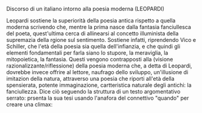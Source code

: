 Discorso di un italiano intorno alla poesia moderna (LEOPARDI)


Leopardi sostiene la superiorità della poesia antica rispetto a quella moderna scrivendo che, mentre la prima nasce dalla 
fantasia fanciullesca del poeta, quest'ultima cerca di allinearsi al concetto illuminista della supremazia della rgione sul sentimento.
Sostiene infatti, riprendendo Vico e Schiller, che l'età della poesia sia quella dell'infianzia, e che quindi gli elementi fondamentali per farla 
siano lo stupore, la meraviglia, la mitopoietica, la fantasia. Questi vengono contrapposti alla (visione razionalizzante/riflessione) della poesia moderna
che, a detta di Leopardi, dovrebbe invece offrire al lettore, naufrago dello sviluppo, un'illusione di imitazion della natura,
attraverso una poesia che riporti all'età della spensierata, potente immaginazione, cartteristica naturale degli antichi: la fanciullezza. 
Dice ciò seguendo la struttura di un testo argomentativo serrato: prsenta la sua tesi usando l'anafora del connettivo "quando" per creare una 
climax: 
